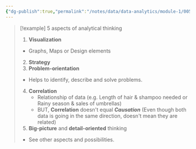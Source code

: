 ```yaml
---
{"dg-publish":true,"permalink":"/notes/data/data-analytics/module-1/005-5-aspects-of-analytical-thinking/","created":"2025-07-13T15:24:50.071+08:00"}
---
```



> [!example] 5 aspects of analytical thinking
> 1. __Visualization__
> 	- Graphs,  Maps or Design elements
> 2. __Strategy__
> 3. __Problem-orientation__
> 	- Helps to identify, describe and solve problems.
> 4. __Correlation__
>      - Relationship of data (e.g. Length of hair & shampoo needed or Rainy season & sales of umbrellas)
>      - BUT, __Correlation__ doesn't equal ___Causation___ (Even though both data is going in the same direction, doesn't mean they are related)
> 5. __Big-picture__ and __detail-oriented__ thinking
> 	- See other aspects and possibilities.



